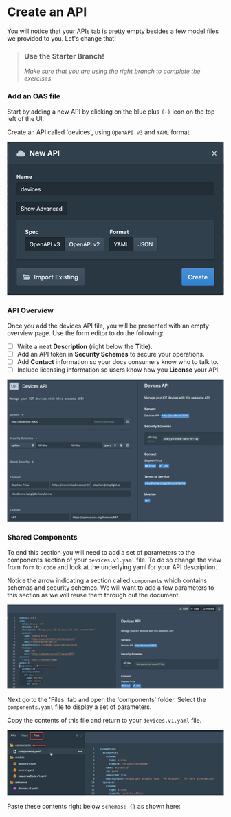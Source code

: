 # Create an API

You will notice that your APIs tab is pretty empty besides a few model files we provided to you. Let's change that!

<!-- theme: warning -->

> ### Use the Starter Branch!
>
> _Make sure that you are using the right branch to complete the exercises._

### Add an OAS file

Start by adding a new API by clicking on the blue plus `(+)` icon on the top left of the UI.

Create an API called 'devices', using `OpenAPI v3` and `YAML` format.

![newAPI](../../assets/images/newAPI.png)

### API Overview

Once you add the devices API file, you will be presented with an empty overview page. Use the form editor to do the following:

- [ ] Write a neat **Description** (right below the **Title**).
- [ ] Add an API token in **Security Schemes** to secure your operations.
- [ ] Add **Contact** information so your docs consumers know who to talk to.
- [ ] Include licensing information so users know how you **License** your API.

![overview](../../assets/images/overview.png)

### Shared Components

To end this section you will need to add a set of parameters to the components section of your `devices.v1.yaml` file. To do so change the view from `form` to `code` and look at the underlying yaml for your API description.

Notice the arrow indicating a section called `components` which contains schemas and security schemes. We will want to add a few parameters to this section as we will reuse them through out the document.

![empty components](../../assets/images/emptyComponents.png)

Next go to the 'Files' tab and open the 'components' folder. Select the `components.yaml` file to display a set of parameters. 

Copy the contents of this file and return to your `devices.v1.yaml` file. 

![parameters](../../assets/images/parameters.png)

Paste these contents right below `schemas: {}` as shown here:



